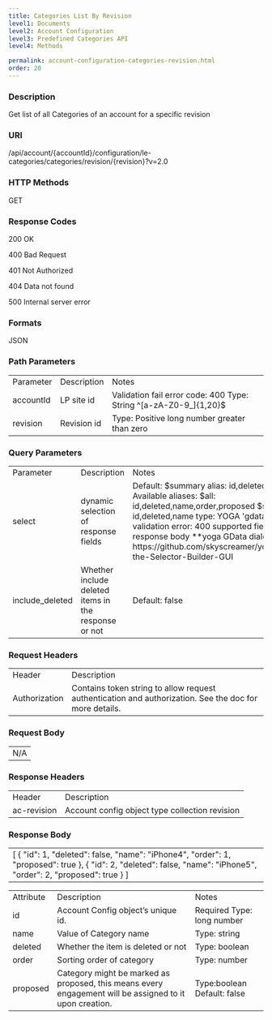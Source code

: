 ```yaml
---
title: Categories List By Revision
level1: Documents
level2: Account Configuration
level3: Predefined Categories API
level4: Methods

permalink: account-configuration-categories-revision.html
order: 20
---
```


### Description

Get list of  all Categories of an account for a specific revision

### URI

/api/account/{accountId}/configuration/le-categories/categories/revision/{revision}?v=2.0

### HTTP Methods

GET

### Response Codes

200 OK

400 Bad Request

401 Not Authorized

404 Data not found

500 Internal server error

### Formats

JSON

### Path Parameters

<table>
  <tr>
    <td>Parameter</td>
    <td>Description</td>
    <td>Notes</td>
  </tr>
  <tr>
    <td>accountId</td>
    <td>LP site id</td>
    <td>Validation fail error code: 400
Type: String ^[a-zA-Z0-9_]{1,20}$</td>
  </tr>
  <tr>
    <td>revision</td>
    <td>Revision id</td>
    <td>Type: Positive long number greater than zero</td>
  </tr>
</table>


### Query Parameters

<table>
  <tr>
    <td>Parameter</td>
    <td>Description</td>
    <td>Notes</td>
  </tr>
  <tr>
    <td>select</td>
    <td>dynamic selection of response fields</td>
    <td>Default: $summary alias: id,deleted,name
Available aliases:
$all: id,deleted,name,order,proposed
$summary: id,deleted,name
type: YOGA 'gdata' dialect
validation error: 400
supported fields: any in response body
**yoga GData dialect builder url:
https://github.com/skyscreamer/yoga/wiki/Using-the-Selector-Builder-GUI</td>
  </tr>
  <tr>
    <td>include_deleted</td>
    <td>Whether include deleted items in the response or not</td>
    <td>Default: false</td>
  </tr>
</table>


### Request Headers

<table>
  <tr>
    <td>Header</td>
    <td>Description</td>
  </tr>
  <tr>
    <td>Authorization</td>
    <td>Contains token string to allow request authentication and authorization. See the doc for more details.</td>
  </tr>
</table>


### Request Body

<table>
  <tr>
    <td>N/A</td>
  </tr>
</table>


### Response Headers

<table>
  <tr>
    <td>Header</td>
    <td>Description</td>
  </tr>
  <tr>
    <td>ac-revision</td>
    <td>Account config object type collection revision</td>
  </tr>
</table>


### Response Body

<table>
  <tr>
    <td>[
    {
        "id": 1,
        "deleted": false,
        "name": "iPhone4",
        "order": 1,
        "proposed": true
    },
    {
        "id": 2,
        "deleted": false,
        "name": "iPhone5",
        "order": 2,
        "proposed": true
    }
]
</td>
  </tr>
</table>


<table>
  <tr>
    <td>Attribute</td>
    <td>Description</td>
    <td>Notes</td>
  </tr>
  <tr>
    <td>id</td>
    <td>Account Config object’s unique id.</td>
    <td>Required
Type: long number</td>
  </tr>
  <tr>
    <td>name</td>
    <td>Value of Category name</td>
    <td>Type: string</td>
  </tr>
  <tr>
    <td>deleted</td>
    <td>Whether the item is deleted or not </td>
    <td>Type: boolean</td>
  </tr>
  <tr>
    <td>order</td>
    <td>Sorting order of category</td>
    <td>Type: number</td>
  </tr>
  <tr>
    <td>proposed</td>
    <td>Category might be marked as proposed, this means every engagement will be assigned to it upon creation. </td>
    <td>Type:boolean
Default: false</td>
  </tr>
</table>
